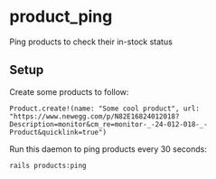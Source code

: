 # product_ping
Ping products to check their in-stock status

## Setup

Create some products to follow:
```
Product.create!(name: "Some cool product", url: "https://www.newegg.com/p/N82E16824012018?Description=monitor&cm_re=monitor-_-24-012-018-_-Product&quicklink=true")
```

Run this daemon to ping products every 30 seconds:
```
rails products:ping
```
